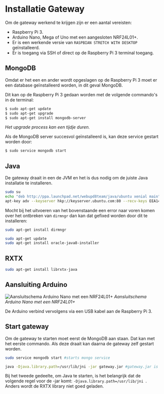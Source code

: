 Installatie Gateway
============

Om de gateway werkend te krijgen zijn er een aantal vereisten:

- Raspberry Pi 3.
- Arduino Nano, Mega of Uno met een aangesloten NRF24L01+.
- Er is een werkende versie van `RASPBIAN STRETCH WITH DESKTOP` geïnstalleerd.
- Er is toegang via SSH of direct op de Raspberry Pi 3 terminal toegang.

## MongoDB
Omdat er het een en ander wordt opgeslagen op de Raspberry Pi 3 moet er een database geïnstalleerd worden, in dit geval MongoDB.

Dit kan op de Raspberry Pi 3 gedaan worden met de volgende commando's in de terminal:

``` bash
$ sudo apt-get update
$ sudo apt-get upgrade
$ sudo apt-get install mongodb-server
```
*Het upgrade process kan een tijdje duren.*

Als de MongoDB server succesvol geïnstalleerd is, kan deze service gestart worden door: 
``` bash
$ sudo service mongodb start
```

## Java
De gateway draait in een de JVM en het is dus nodig om de juiste Java installatie te installeren. 

``` bash
sudo su
echo "deb http://ppa.launchpad.net/webupd8team/java/ubuntu xenial main" | tee /etc/apt/sources.list.d/webupd8team-java.list
apt-key adv --keyserver hkp://keyserver.ubuntu.com:80 --recv-keys EEA14886
```
Mocht bij het uitvoeren van het bovenstaande een error naar voren komen over het ontbreken van `dirmngr` dan kan dat gefixed worden door dit te installeren:
``` bash
sudo apt-get install dirmngr
```
``` bash
sudo apt-get update
sudo apt-get install oracle-java8-installer
```

## RXTX

``` bash
sudo apt-get install librxtx-java
```

## Aansluiting Arduino
![Aansluitschema Arduino Nano met een NRF24L01+](images/Arduino_Nano_NRF24_bb.png)
*Aansluitschema Arduino Nano met een NRF24L01+*

De Arduino verbind vervolgens via een USB kabel aan de Raspberry Pi 3.

## Start gateway
Om de gateway te starten moet eerst de MongoDB aan staan. Dat kan met het eerste commando.
Als deze draait kan daarna de gateway zelf gestart worden. 
``` bash
sudo service mongodb start #starts mongo service

java -Djava.library.path=/usr/lib/jni -jar gateway.jar #gateway.jar is te vervangen met de jar naam van de gateway
```
Bij het tweede gedeelte, om Java te starten, is het belangrijk dat de volgende regel voor de -jar komt: `-Djava.library.path=/usr/lib/jni `. Anders wordt de RXTX library niet goed geladen.
